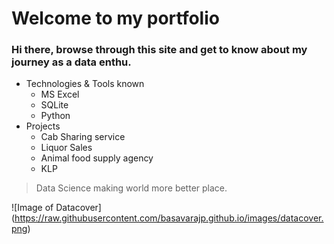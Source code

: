 # **Welcome to my portfolio**
### Hi there, browse through this site and get to know about my journey as a data enthu.

- Technologies & Tools known
  - MS Excel
  - SQLite
  - Python
- Projects
  - Cab Sharing service
  - Liquor Sales
  - Animal food supply agency
  - KLP

> Data Science making world more better place.

![Image of Datacover] (https://raw.githubusercontent.com/basavarajp.github.io/images/datacover.png)
